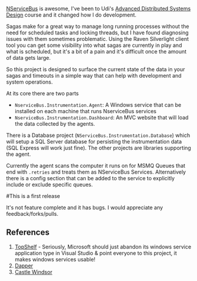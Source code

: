[NServiceBus](http://nservicebus.com) is awesome, I've been to Udi's [Advanced Distributed Systems Design](http://www.udidahan.com/training/#Advanced_Distributed_System_Design) course and it changed how I do development. 

Sagas make for a great way to manage long running processes without the need for scheduled tasks and locking threads, but I have found diagnosing issues with them sometimes problematic.  Using the Raven Silverlight client tool you can get some visibility into what sagas are currently in play and what is scheduled, but it's a bit of a pain and it's difficult once the amount of data gets large.

So this project is designed to surface the current state of the data in your sagas and timeouts in a simple way that can help with development and system operations.

At its core there are two parts

 * `NserviceBus.Instrumentation.Agent`: A Windows service that can be installed on each machine that runs NserviceBus services
 * `NserviceBus.Instrumentation.Dashboard`: An MVC website that will load the data collected by the agents.

There is a Database project (`NServiceBus.Instrumentation.Database`) which will setup a SQL Server database for persisting the instrumentation data (SQL Express will work just fine). The other projects are libraries supporting the agent.

Currently the agent scans the computer it runs on for MSMQ Queues that end with `.retries` and treats them as NServiceBus Services. Alternatively there is a config section that can be added to the service to explicitly include or exclude specific queues.

#This is a first release 

It's not feature complete and it has bugs.  I would appreciate any feedback/forks/pulls. 

## References

1. [TopShelf](https://github.com/Topshelf/Topshelf) - Seriously, Microsoft should just abandon its windows service application type in Visual Studio & point everyone to this project, it makes windows services usable!
2. [Dapper](https://github.com/SamSaffron/dapper-dot-net)
3. [Castle Windsor](https://github.com/castleproject/Castle.Windsor-READONLY)

